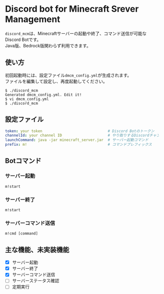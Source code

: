 # Discord bot for Minecraft Srever Management

`discord_mcm`は、Minecraftサーバーの起動や終了、コマンド送信が可能なDiscord Botです。  
Java版、Bedrock版関わらず利用できます。

## 使い方

初回起動時には、設定ファイル`dmcm_config.yml`が生成されます。  
ファイルを編集して設定し、再度起動してください。

```
$ ./discord_mcm
Generated dmcm_config.yml. Edit it!
$ vi dmcm_config.yml
$ ./discord_mcm
```

## 設定ファイル

```yaml
token: your token                              # Discord Botのトークン
channelId: your channel ID                     # やり取りするDiscordチャンネルID
launchCommand: java -jar minecraft_server.jar  # サーバー起動コマンド
prefix: m!                                     # コマンドプレフィックス
```

## Botコマンド

### サーバー起動

```
m!start
```

### サーバー終了

```
m!start
```

### サーバーコマンド送信

```
m!cmd [command]
```

## 主な機能、未実装機能

- [x] サーバー起動
- [x] サーバー終了
- [x] サーバーコマンド送信
- [ ] サーバーステータス確認
- [ ] 定期実行

